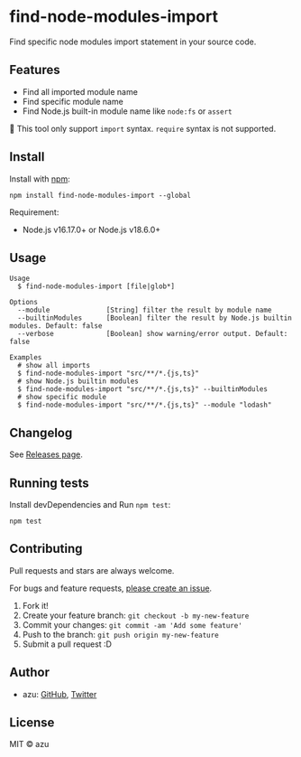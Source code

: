 # find-node-modules-import

Find specific node modules import statement in your source code.

## Features

- Find all imported module name
- Find specific module name
- Find Node.js built-in module name like `node:fs` or `assert`

📝 This tool only support `import` syntax. `require` syntax is not supported.

## Install

Install with [npm](https://www.npmjs.com/):

    npm install find-node-modules-import --global

Requirement:

- Node.js v16.17.0+ or Node.js v18.6.0+

## Usage

    Usage
      $ find-node-modules-import [file|glob*]
 
    Options
      --module              [String] filter the result by module name
      --builtinModules      [Boolean] filter the result by Node.js builtin modules. Default: false
      --verbose             [Boolean] show warning/error output. Default: false

    Examples
      # show all imports
      $ find-node-modules-import "src/**/*.{js,ts}"
      # show Node.js builtin modules
      $ find-node-modules-import "src/**/*.{js,ts}" --builtinModules
      # show specific module
      $ find-node-modules-import "src/**/*.{js,ts}" --module "lodash"



## Changelog

See [Releases page](https://github.com/azu/find-node-modules-import/releases).

## Running tests

Install devDependencies and Run `npm test`:

    npm test

## Contributing

Pull requests and stars are always welcome.

For bugs and feature requests, [please create an issue](https://github.com/azu/find-node-modules-import/issues).

1. Fork it!
2. Create your feature branch: `git checkout -b my-new-feature`
3. Commit your changes: `git commit -am 'Add some feature'`
4. Push to the branch: `git push origin my-new-feature`
5. Submit a pull request :D

## Author

- azu: [GitHub](https://github.com/azu), [Twitter](https://twitter.com/azu_re)

## License

MIT © azu
